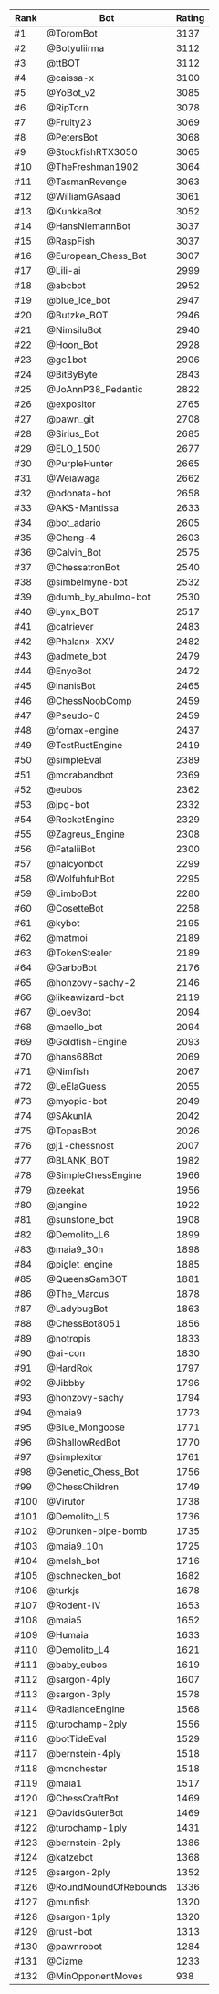 Rank|Bot|Rating
---|---|---
#1|@ToromBot|3137
#2|@Botyuliirma|3112
#3|@ttBOT|3112
#4|@caissa-x|3100
#5|@YoBot_v2|3085
#6|@RipTorn|3078
#7|@Fruity23|3069
#8|@PetersBot|3068
#9|@StockfishRTX3050|3065
#10|@TheFreshman1902|3064
#11|@TasmanRevenge|3063
#12|@WilliamGAsaad|3061
#13|@KunkkaBot|3052
#14|@HansNiemannBot|3037
#15|@RaspFish|3037
#16|@European_Chess_Bot|3007
#17|@Lili-ai|2999
#18|@abcbot|2952
#19|@blue_ice_bot|2947
#20|@Butzke_BOT|2946
#21|@NimsiluBot|2940
#22|@Hoon_Bot|2928
#23|@gc1bot|2906
#24|@BitByByte|2843
#25|@JoAnnP38_Pedantic|2822
#26|@expositor|2765
#27|@pawn_git|2708
#28|@Sirius_Bot|2685
#29|@ELO_1500|2677
#30|@PurpleHunter|2665
#31|@Weiawaga|2662
#32|@odonata-bot|2658
#33|@AKS-Mantissa|2633
#34|@bot_adario|2605
#35|@Cheng-4|2603
#36|@Calvin_Bot|2575
#37|@ChessatronBot|2540
#38|@simbelmyne-bot|2532
#39|@dumb_by_abulmo-bot|2530
#40|@Lynx_BOT|2517
#41|@catriever|2483
#42|@Phalanx-XXV|2482
#43|@admete_bot|2479
#44|@EnyoBot|2472
#45|@InanisBot|2465
#46|@ChessNoobComp|2459
#47|@Pseudo-0|2459
#48|@fornax-engine|2437
#49|@TestRustEngine|2419
#50|@simpleEval|2389
#51|@morabandbot|2369
#52|@eubos|2362
#53|@jpg-bot|2332
#54|@RocketEngine|2329
#55|@Zagreus_Engine|2308
#56|@FataliiBot|2300
#57|@halcyonbot|2299
#58|@WolfuhfuhBot|2295
#59|@LimboBot|2280
#60|@CosetteBot|2258
#61|@kybot|2195
#62|@matmoi|2189
#63|@TokenStealer|2189
#64|@GarboBot|2176
#65|@honzovy-sachy-2|2146
#66|@likeawizard-bot|2119
#67|@LoevBot|2094
#68|@maello_bot|2094
#69|@Goldfish-Engine|2093
#70|@hans68Bot|2069
#71|@Nimfish|2067
#72|@LeElaGuess|2055
#73|@myopic-bot|2049
#74|@SAkunIA|2042
#75|@TopasBot|2026
#76|@j1-chessnost|2007
#77|@BLANK_BOT|1982
#78|@SimpleChessEngine|1966
#79|@zeekat|1956
#80|@jangine|1922
#81|@sunstone_bot|1908
#82|@Demolito_L6|1899
#83|@maia9_30n|1898
#84|@piglet_engine|1885
#85|@QueensGamBOT|1881
#86|@The_Marcus|1878
#87|@LadybugBot|1863
#88|@ChessBot8051|1856
#89|@notropis|1833
#90|@ai-con|1830
#91|@HardRok|1797
#92|@Jibbby|1796
#93|@honzovy-sachy|1794
#94|@maia9|1773
#95|@Blue_Mongoose|1771
#96|@ShallowRedBot|1770
#97|@simplexitor|1761
#98|@Genetic_Chess_Bot|1756
#99|@ChessChildren|1749
#100|@Virutor|1738
#101|@Demolito_L5|1736
#102|@Drunken-pipe-bomb|1735
#103|@maia9_10n|1725
#104|@melsh_bot|1716
#105|@schnecken_bot|1682
#106|@turkjs|1678
#107|@Rodent-IV|1653
#108|@maia5|1652
#109|@Humaia|1633
#110|@Demolito_L4|1621
#111|@baby_eubos|1619
#112|@sargon-4ply|1607
#113|@sargon-3ply|1578
#114|@RadianceEngine|1568
#115|@turochamp-2ply|1556
#116|@botTideEval|1529
#117|@bernstein-4ply|1518
#118|@monchester|1518
#119|@maia1|1517
#120|@ChessCraftBot|1469
#121|@DavidsGuterBot|1469
#122|@turochamp-1ply|1431
#123|@bernstein-2ply|1386
#124|@katzebot|1368
#125|@sargon-2ply|1352
#126|@RoundMoundOfRebounds|1336
#127|@munfish|1320
#128|@sargon-1ply|1320
#129|@rust-bot|1313
#130|@pawnrobot|1284
#131|@Cizme|1233
#132|@MinOpponentMoves|938
